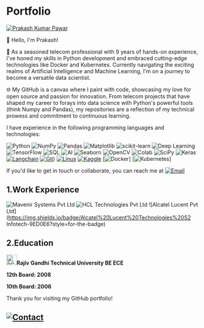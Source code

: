 # Portfolio

[![Prakash Kumar Pawar](https://img.shields.io/badge/Prakash%20Kumar%20Pawar-000?style=for-the-badge&logo=github&logoWidth=69&logoHeight=69)](https://github.com/prakashpawar4u/)

👋 Hello, I'm Prakash!

🚀 As a seasoned telecom professional with 9 years of hands-on experience, I've honed my skills in Python development and embraced cutting-edge technologies like Docker and Kubernetes. Currently navigating the exciting realms of Artificial Intelligence and Machine Learning, I'm on a journey to become a versatile data scientist.

🌐 My GitHub is a canvas where I paint with code, showcasing my love for open source and passion for innovation. From telecom projects that have shaped my career to forays into data science with Python's powerful tools (think Numpy and Pandas), my repositories are a reflection of my technical prowess and commitment to continuous learning.

I have experience in the following programming languages and technologies:

![Python](https://img.shields.io/badge/Python-3776AB?style=for-the-badge&logo=python&logoColor=white)
![NumPy](https://img.shields.io/badge/NumPy-013243?style=for-the-badge&logo=numpy&logoColor=white)
![Pandas](https://img.shields.io/badge/Pandas-150458?style=for-the-badge&logo=pandas&logoColor=white)
![Matplotlib](https://img.shields.io/badge/Matplotlib-3776AB?style=for-the-badge&logo=python&logoColor=white)
![scikit-learn](https://img.shields.io/badge/scikit--learn-F7931E?style=for-the-badge&logo=scikit-learn)
![Deep Learning](https://img.shields.io/badge/Deep%20Learning-FF6F61?style=for-the-badge)
![TensorFlow](https://img.shields.io/badge/TensorFlow-FF6F61?style=for-the-badge&logo=tensorflow&logoColor=white)
![SQL](https://img.shields.io/badge/SQL-004A9E?style=for-the-badge&logo=sql&logoColor=white)
![AI](https://img.shields.io/badge/AI-FF6F61?style=for-the-badge)
![Seaborn](https://img.shields.io/badge/Seaborn-388E3C?style=for-the-badge)
![OpenCV](https://img.shields.io/badge/OpenCV-5C3EE8?style=for-the-badge)
![Colab](https://img.shields.io/badge/Colab-F9AB00?style=for-the-badge&logo=google-colab&logoColor=white)
![SciPy](https://img.shields.io/badge/SciPy-8CA9D0?style=for-the-badge)
![Keras](https://img.shields.io/badge/Keras-D00000?style=for-the-badge)
[![Langchain](https://img.shields.io/badge/Langchain-<COLOR>?style=for-the-badge)](https://your-langchain-website-url-here)
[![Git](https://img.shields.io/badge/Git-F05032?style=for-the-badge)](https://github.com/prakashpawar4u))
[![Linux](https://img.shields.io/badge/Linux-000000?style=for-the-badge)](https://www.linux.org/)
[![Kaggle](https://img.shields.io/badge/Scala-DC322F?style=for-the-badge)](https://www.kaggle.com/prakashpawar4u)
[![Docker](https://img.shields.io/badge/Apache%20Hive-FDEE21?style=for-the-badge)]
[![Kubernetes](https://img.shields.io/badge/Apache%20Zookeeper-2186E4?style=for-the-badge)]

If you'd like to get in touch or collaborate, you can reach me at [![Email](https://img.shields.io/badge/Email-prakashpawar4u%40gmail.com-blue.svg)](mailto:prakashpawar4u@gmail.com)

## 1.Work Experience
![Mavenir Systems Pvt Ltd](https://img.shields.io/badge/Mavenir%20Systems%20Pvt%20Ltd-9ED0E6?style=for-the-badge)
![HCL Technologies Pvt Ltd](https://img.shields.io/badge/HCL%20Technologies%20Limited[Cisco]-9ED0E6?style=for-the-badge)
![Alcatel Lucent Pvt Ltd](https://img.shields.io/badge/Alcatel%20Lucent%20Technologies%20S2 Infotech-9ED0E6?style=for-the-badge)

## 2.Education
<img src="https://upload.wikimedia.org/wikipedia/en/c/c4/Rajiv_Gandhi_Proudyogiki_Vishwavidyalaya_logo.png" alt="RGTU Logo" width="27">**Rajiv Gandhi Technical University BE ECE** 

**12th Board: 2008**

**10th Board: 2006**



Thank you for visiting my GitHub portfolio!
## [![Contact](https://img.shields.io/badge/Contact-Me-blue.svg)](mailto:prakashpawar4u@gmail.com)
